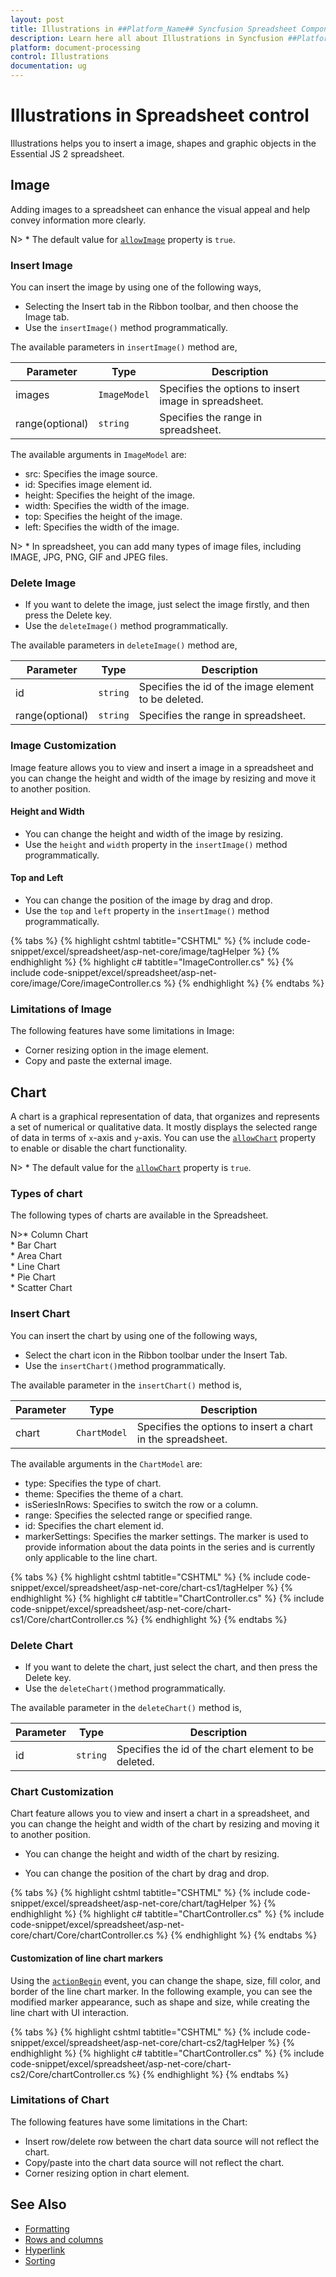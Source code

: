 ```yaml
---
layout: post
title: Illustrations in ##Platform_Name## Syncfusion Spreadsheet Component
description: Learn here all about Illustrations in Syncfusion ##Platform_Name## Spreadsheet component of Syncfusion Essential JS 2 and more.
platform: document-processing
control: Illustrations
documentation: ug
---
```



# Illustrations in Spreadsheet control

Illustrations helps you to insert a image, shapes and graphic objects in the Essential JS 2 spreadsheet.

## Image

Adding images to a spreadsheet can enhance the visual appeal and help convey information more clearly.

N> * The default value for [`allowImage`](https://help.syncfusion.com/cr/aspnetcore-js2/Syncfusion.EJ2.Spreadsheet.Spreadsheet.html#Syncfusion_EJ2_Spreadsheet_Spreadsheet_AllowImage) property is `true`.

### Insert Image

You can insert the image by using one of the following ways,

* Selecting the Insert tab in the Ribbon toolbar, and then choose the Image tab.
* Use the `insertImage()` method programmatically.

The available parameters in `insertImage()` method are,

| Parameter | Type | Description |
|-----|------|----|
| images | `ImageModel` | Specifies the options to insert image in spreadsheet. |
| range(optional) | `string` | Specifies the range in spreadsheet. |

The available arguments in `ImageModel` are:

* src: Specifies the image source.
* id: Specifies image element id.
* height: Specifies the height of the image.
* width: Specifies the width of the image.
* top: Specifies the height of the image.
* left: Specifies the width of the image.

N> * In spreadsheet, you can add many types of image files, including IMAGE, JPG, PNG, GIF and JPEG files.

### Delete Image

* If you want to delete the image, just select the image firstly, and then press the Delete key.
* Use the `deleteImage()` method programmatically.

The available parameters in `deleteImage()` method are,

| Parameter | Type | Description |
|-----|------|----|
| id | `string` | Specifies the id of the image element to be deleted. |
| range(optional) | `string` | Specifies the range in spreadsheet. |

### Image Customization

Image feature allows you to view and insert a image in a spreadsheet and you can change the height and width of the image by resizing and move it to another position.

#### Height and Width

* You can change the height and width of the image by resizing.
* Use the `height` and `width` property in the `insertImage()` method programmatically.

#### Top and Left

* You can change the position of the image by drag and drop.
* Use the `top` and `left` property in the `insertImage()` method programmatically.

{% tabs %}
{% highlight cshtml tabtitle="CSHTML" %}
{% include code-snippet/excel/spreadsheet/asp-net-core/image/tagHelper %}
{% endhighlight %}
{% highlight c# tabtitle="ImageController.cs" %}
{% include code-snippet/excel/spreadsheet/asp-net-core/image/Core/imageController.cs %}
{% endhighlight %}
{% endtabs %}



### Limitations of Image

The following features have some limitations in Image:

* Corner resizing option in the image element.
* Copy and paste the external image.

## Chart

A chart is a graphical representation of data, that organizes and represents a set of numerical or qualitative data. It mostly displays the selected range of data in terms of `x`-axis and `y`-axis. You can use the [`allowChart`](https://help.syncfusion.com/cr/aspnetcore-js2/Syncfusion.EJ2.Spreadsheet.Spreadsheet.html#Syncfusion_EJ2_Spreadsheet_Spreadsheet_AllowChart) property to enable or disable the chart functionality.

N> * The default value for the [`allowChart`](https://help.syncfusion.com/cr/aspnetcore-js2/Syncfusion.EJ2.Spreadsheet.Spreadsheet.html#Syncfusion_EJ2_Spreadsheet_Spreadsheet_AllowChart) property is `true`.

### Types of chart

The following types of charts are available in the Spreadsheet.

N>* Column Chart
<br/>* Bar Chart
<br/>* Area Chart
<br/>* Line Chart
<br/>* Pie Chart
<br/>* Scatter Chart

### Insert Chart

You can insert the chart by using one of the following ways,

* Select the chart icon in the Ribbon toolbar under the Insert Tab.
* Use the `insertChart()`method programmatically.

The available parameter in the `insertChart()` method is,

| Parameter | Type | Description |
|-----|------|----|
| chart | `ChartModel` | Specifies the options to insert a chart in the spreadsheet. |

The available arguments in the `ChartModel` are:

* type: Specifies the type of chart.
* theme: Specifies the theme of a chart.
* isSeriesInRows: Specifies to switch the row or a column.
* range: Specifies the selected range or specified range.
* id: Specifies the chart element id.
* markerSettings: Specifies the marker settings. The marker is used to provide information about the data points in the series and is currently only applicable to the line chart.

{% tabs %}
{% highlight cshtml tabtitle="CSHTML" %}
{% include code-snippet/excel/spreadsheet/asp-net-core/chart-cs1/tagHelper %}
{% endhighlight %}
{% highlight c# tabtitle="ChartController.cs" %}
{% include code-snippet/excel/spreadsheet/asp-net-core/chart-cs1/Core/chartController.cs %}
{% endhighlight %}
{% endtabs %}

### Delete Chart

* If you want to delete the chart, just select the chart, and then press the Delete key.
* Use the `deleteChart()`method programmatically.

The available parameter in the `deleteChart()` method is,

| Parameter | Type | Description |
|-----|------|----|
| id | `string` | Specifies the id of the chart element to be deleted. |

### Chart Customization

Chart feature allows you to view and insert a chart in a spreadsheet, and you can change the height and width of the chart by resizing and moving it to another position.

* You can change the height and width of the chart by resizing.

* You can change the position of the chart by drag and drop.

{% tabs %}
{% highlight cshtml tabtitle="CSHTML" %}
{% include code-snippet/excel/spreadsheet/asp-net-core/chart/tagHelper %}
{% endhighlight %}
{% highlight c# tabtitle="ChartController.cs" %}
{% include code-snippet/excel/spreadsheet/asp-net-core/chart/Core/chartController.cs %}
{% endhighlight %}
{% endtabs %}

#### Customization of line chart markers

Using the [`actionBegin`](https://help.syncfusion.com/cr/aspnetcore-js2/Syncfusion.EJ2.Spreadsheet.Spreadsheet.html#Syncfusion_EJ2_Spreadsheet_Spreadsheet_ActionBegin) event, you can change the shape, size, fill color, and border of the line chart marker. In the following example, you can see the modified marker appearance, such as shape and size, while creating the line chart with UI interaction.

{% tabs %}
{% highlight cshtml tabtitle="CSHTML" %}
{% include code-snippet/excel/spreadsheet/asp-net-core/chart-cs2/tagHelper %}
{% endhighlight %}
{% highlight c# tabtitle="ChartController.cs" %}
{% include code-snippet/excel/spreadsheet/asp-net-core/chart-cs2/Core/chartController.cs %}
{% endhighlight %}
{% endtabs %}

### Limitations of Chart

The following features have some limitations in the Chart:

* Insert row/delete row between the chart data source will not reflect the chart.
* Copy/paste into the chart data source will not reflect the chart.
* Corner resizing option in chart element.

## See Also

* [Formatting](./formatting)
* [Rows and columns](./rows-and-columns)
* [Hyperlink](./link)
* [Sorting](./sort)
